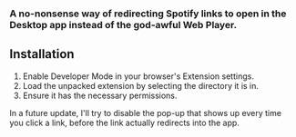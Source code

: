 ### A no-nonsense way of redirecting Spotify links to open in the Desktop app instead of the god-awful Web Player.

## Installation

1. Enable Developer Mode in your browser's Extension settings.
2. Load the unpacked extension by selecting the directory it is in.
3. Ensure it has the necessary permissions.

In a future update, I'll try to disable the pop-up that shows up every time you click a link, before the link actually redirects into the app.
